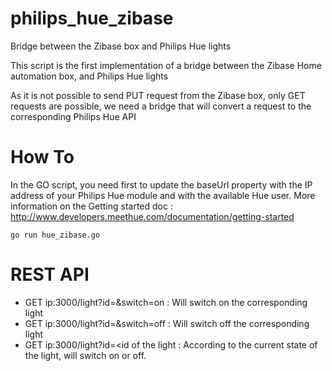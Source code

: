 philips_hue_zibase
==================

Bridge between the Zibase box and Philips Hue lights

This script is the first implementation of a bridge between the Zibase Home automation box, and Philips Hue lights

As it is not possible to send PUT request from the Zibase box, only GET requests are possible, we need a bridge that will convert a request to the 
corresponding Philips Hue API

How To
==================
In the GO script, you need first to update the baseUrl property with the IP address of your Philips Hue module and with the available Hue user. More information on the Getting started doc : http://www.developers.meethue.com/documentation/getting-started

```
go run hue_zibase.go
```

REST API
==================
* GET ip:3000/light?id=<id of the light>&switch=on : Will switch on the corresponding light
* GET ip:3000/light?id=<id of the light>&switch=off : Will switch off the corresponding light
* GET ip:3000/light?id=<id of the light : According to the current state of the light, will switch on or off. 
